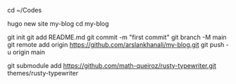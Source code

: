 cd ~/Codes

hugo new site my-blog
cd my-blog

git init
git add README.md
git commit -m "first commit"
git branch -M main
git remote add origin https://github.com/arslankhanali/my-blog.git
git push -u origin main


git submodule add https://github.com/math-queiroz/rusty-typewriter.git themes/rusty-typewriter
